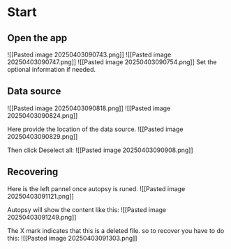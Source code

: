 # Start
## Open the app
![[Pasted image 20250403090743.png]]
![[Pasted image 20250403090747.png]]
![[Pasted image 20250403090754.png]]
Set the optional information if needed.
## Data source

![[Pasted image 20250403090818.png]]
![[Pasted image 20250403090824.png]]

Here provide the location of the data source.
![[Pasted image 20250403090829.png]]

Then click Deselect all:
![[Pasted image 20250403090908.png]]

## Recovering
Here is the left pannel once autopsy is runed.
![[Pasted image 20250403091121.png]]

Autopsy will show the content like this:
![[Pasted image 20250403091249.png]]

The X mark indicates that this is a deleted file. so to recover you have to do this:
![[Pasted image 20250403091303.png]]
